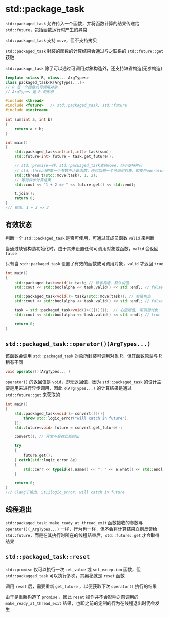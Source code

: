 # std::package_task

`std::packaged_task` 允许传入一个函数，并将函数计算的结果传递给 `std::future`，包括函数运行时产生的异常

`std::packaged_task` 支持 `move`，但不支持拷贝

`std::packaged_task` 封装的函数的计算结果会通过与之联系的 `std::future::get` 获取

`std::package_task` 除了可以通过可调用对象构造外，还支持缺省构造(无参构造)

```cpp
template <class R, class... ArgTypes>
class packaged_task<R(ArgTypes...)>
// R 是一个函数或可调用对象
// ArgTypes 是 R 的形参

#include <thread> 
#include <future>   // std::packaged_task, std::future
#include <iostream>

int sum(int a, int b) 
{
    return a + b;
}

int main() 
{
    std::packaged_task<int(int,int)> task(sum);
    std::future<int> future = task.get_future();

    // std::promise一样，std::packaged_task支持move，但不支持拷贝
    // std::thread的第一个参数不止是函数，还可以是一个可调用对象，即支持operator()(Args...)操作
    std::thread t(std::move(task), 1, 2);
    // 等待异步计算结果
    std::cout << "1 + 2 => " << future.get() << std::endl;

    t.join();
    return 0;
}
/// 输出: 1 + 2 => 3
```

## 有效状态

判断一个 `std::packaged_task` 是否可使用，可通过其成员函数 `valid` 来判断

当通过缺省构造初始化时，由于其未设置任何可调用对象或函数，`valid` 会返回 `false`

只有当 `std::packaged_task` 设置了有效的函数或可调用对象，`valid` 才返回 `true`

```cpp
int main() 
{
    std::packaged_task<void()> task; // 缺省构造、默认构造
    std::cout << std::boolalpha << task.valid() << std::endl; // false

    std::packaged_task<void()> task2(std::move(task)); // 右值构造
    std::cout << std::boolalpha << task.valid() << std::endl; // false

    task = std::packaged_task<void()>([](){});  // 右值赋值, 可调用对象
    std::cout << std::boolalpha << task.valid() << std::endl; // true

    return 0;
}
```

## `std::packaged_task::operator()(ArgTypes...)`

该函数会调用 `std::packaged_task` 对象所封装可调用对象 R，但其函数原型与 R 稍有不同

```cpp
void operator()(ArgTypes... )
```

`operator()` 的返回值是 `void`，即无返回值，因为 `std::packaged_task` 的设计主要是用来进行异步调用，因此 `R(ArgTypes...)` 的计算结果是通过 `std::future::get` 来获取的

```cpp
int main() 
{
    std::packaged_task<void()> convert([](){
        throw std::logic_error("will catch in future");
    });
    std::future<void> future = convert.get_future();

    convert(); // 异常不会在此处抛出

    try 
    {
        future.get();
    } catch(std::logic_error &e) 
    {
        std::cerr << typeid(e).name() << ": " << e.what() << std::endl;
    }

    return 0;
}
/// Clang下输出: St11logic_error: will catch in future
```

## 线程退出

`std::packaged_task::make_ready_at_thread_exit` 函数接收的参数与 `operator()(_ArgTypes...)` 一样，行为也一样，但不会将计算结果立刻反馈给 `std::future`，而是在其执行时所在的线程结束后，`std::future::get` 才会取得结果

## `std::packaged_task::reset`

`std::promise` 仅可以执行一次 `set_value` 或 `set_exception` 函数，但 `std::packagged_task` 可以执行多次，其奥秘就是 `reset` 函数

调用 `reset` 后，需要重新 `get_future` ，以便获取下次 `operator()` 执行的结果

由于是重新构造了 `promise` ，因此 `reset` 操作并不会影响之前调用的 `make_ready_at_thread_exit` 结果，也即之前的定制的行为在线程退出时仍会发生